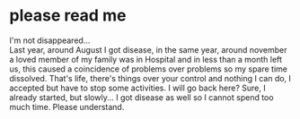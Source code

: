 # please read me
I'm not disappeared...<br>
Last year, around August I got disease, in the same year, around november a loved member of my family was in Hospital and in less than a month left us, this caused a coincidence of problems over problems so my spare time dissolved.
That's life, there's things over your control and nothing I can do, I accepted but have to stop some activities.
I will go back here? Sure, I already started, but slowly... I got disease as well so I cannot spend too much time.
Please understand.
